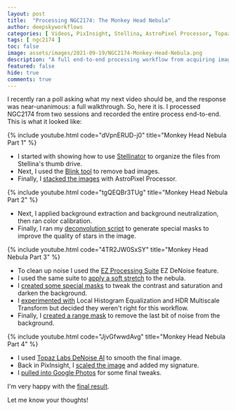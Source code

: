 ```yaml
---
layout: post
title:  "Processing NGC2174: The Monkey Head Nebula"
author: deepskyworkflows
categories: [ Videos, PixInsight, Stellina, AstroPixel Processor, Topaz Labs, Image Processing, Stacking ]
tags: [ ngc2174 ]
toc: false
image: assets/images/2021-09-19/NGC2174-Monkey-Head-Nebula.png
description: "A full end-to-end processing workflow from acquiring images to final polish using AstroPixel Processor, PixInsight, and Topaz Labs."
featured: false
hide: true
comments: true
---
```


I recently ran a poll asking what my next video should be, and the response was near-unanimous: a full walkthrough. So, here it is. I processed NGC2174 from two sessions and recorded the entire process end-to-end. This is what it looked like:

{% include youtube.html code="dVpnERUD-j0" title="Monkey Head Nebula Part 1" %}

- I started with showing how to use [Stellinator](https://github.com/DeepSkyWorkflows/Stellinator) to organize the files from Stellina's thumb drive. 
- Next, I used the [Blink tool](https://www.youtube.com/watch?v=dVpnERUD-j0&t=445s) to remove bad images.
- Finally, I [stacked the images](https://www.youtube.com/watch?v=dVpnERUD-j0&t=799s) with AstroPixel Processor.

{% include youtube.html code="tgQEQBr3TUg" title="Monkey Head Nebula Part 2" %}

- Next, I applied background extraction and background neutralization, then ran color calibration.
- Finally, I ran my [deconvolution script](https://github.com/DeepSkyWorkflows/DeepSkyWorkflowScripts/blob/main/docs/generateDeconSupport.md) to generate special masks to improve the quality of stars in the image.

{% include youtube.html code="4TR2JW0SxSY" title="Monkey Head Nebula Part 3" %}

- To clean up noise I used the [EZ Processing Suite](https://darkarchon.internet-box.ch:8443) EZ DeNoise feature.
- I used the same suite to [apply a soft stretch](https://www.youtube.com/watch?v=4TR2JW0SxSY&t=340s) to the nebula.
- I [created some special masks](https://www.youtube.com/watch?v=4TR2JW0SxSY&t=565s) to tweak the contrast and saturation and darken the background.
- I [experimented with](https://www.youtube.com/watch?v=4TR2JW0SxSY&t=909s) Local Histogram Equalization and HDR Multiscale Transform but decided they weren't right for this workflow.
- Finally, I [created a range mask](https://www.youtube.com/watch?v=4TR2JW0SxSY&t=1324s) to remove the last bit of noise from the background.

{% include youtube.html code="JjvGfwwdAvg" title="Monkey Head Nebula Part 4" %}

- I used [Topaz Labs DeNoise AI](https://www.topazlabs.com/denoise-ai) to smooth the final image.
- Back in PixInsight, I [scaled the image](https://www.youtube.com/watch?v=JjvGfwwdAvg&t=197s) and added my signature.
- I [pulled into Google Photos](https://www.youtube.com/watch?v=JjvGfwwdAvg&t=370s) for some final tweaks.

I'm very happy with the [final result](https://www.youtube.com/watch?v=JjvGfwwdAvg&t=442s).

Let me know your thoughts!